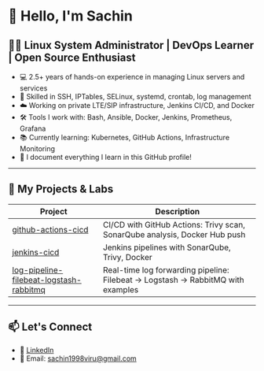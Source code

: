 # 👋 Hello, I'm Sachin

## 👨‍💻 Linux System Administrator | DevOps Learner | Open Source Enthusiast

- 💻 2.5+ years of hands-on experience in managing Linux servers and services
- 🔐 Skilled in SSH, IPTables, SELinux, systemd, crontab, log management
- ☁️ Working on private LTE/SIP infrastructure, Jenkins CI/CD, and Docker
- 🛠️ Tools I work with: Bash, Ansible, Docker, Jenkins, Prometheus, Grafana
- 📚 Currently learning: Kubernetes, GitHub Actions, Infrastructure Monitoring
- 📝 I document everything I learn in this GitHub profile!

---

## 🔧 My Projects & Labs

| Project | Description |
|--------|-------------|
| [github-actions-cicd](https://github.com/Sachin-Viru/url-mini.git) | CI/CD with GitHub Actions: Trivy scan, SonarQube analysis, Docker Hub push  |
| [jenkins-cicd](https://github.com/yourname/jenkins-cicd) | Jenkins pipelines with SonarQube, Trivy, Docker |
| [log-pipeline-filebeat-logstash-rabbitmq](https://github.com/Sachin-Viru/distributed-log-ingestion.git) | Real-time log forwarding pipeline: Filebeat → Logstash → RabbitMQ with examples |

---

## 📫 Let's Connect

- 🔗 [LinkedIn](https://www.linkedin.com/in/sachin-v-705b4319a)
- 📧 Email: sachin1998viru@gmail.com
